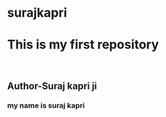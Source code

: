 # surajkapri
<h1>This is my first repository</h1>
<br>
<h2>Author-Suraj kapri ji</h2>
<h3>my name is suraj kapri</h3>
